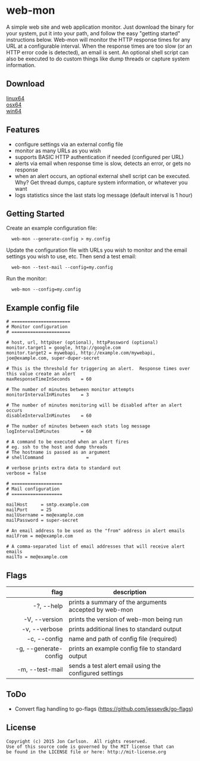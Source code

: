 # web-mon
A simple web site and web application monitor.  Just download the binary for your system, put it into your path, and follow the easy "getting started" instructions below.  Web-mon will monitor the HTTP response times for any URL at a configurable interval.  When the response times are too slow (or an HTTP error code is detected), an email is sent. An optional shell script can also be executed to do custom things like dump threads or capture system information.

## Download
[linux64](https://github.com/joncrlsn/web-mon/raw/master/bin-linux64/web-mon "Linux 64-bit")  
[osx64](https://github.com/joncrlsn/web-mon/raw/master/bin-osx64/web-mon "OSX 64-bit")  
[win64](https://github.com/joncrlsn/web-mon/raw/master/bin-win64/web-mon.exe "Windows 64-bit")

## Features
* configure settings via an external config file
* monitor as many URLs as you wish
* supports BASIC HTTP authentication if needed (configured per URL)
* alerts via email when response time is slow, detects an error, or gets no response
* when an alert occurs, an optional external shell script can be executed.  Why?  Get thread dumps, capture system information, or whatever you want
* logs statistics since the last stats log message (default interval is 1 hour)

## Getting Started
Create an example configuration file:

      web-mon --generate-config > my.config

Update the configuration file with URLs you wish to monitor and the email settings you wish to use, etc.  Then send a test email:

      web-mon --test-mail --config=my.config

Run the monitor:

      web-mon --config=my.config

## Example config file

    # ======================
    # Monitor configuration
    # ======================

    # host, url, httpUser (optional), httpPassword (optional)
    monitor.target1 = google, http://google.com
    monitor.target2 = mywebapi, http://example.com/mywebapi, joe@example.com, super-duper-secret

    # This is the threshold for triggering an alert.  Response times over this value create an alert
    maxResponseTimeInSeconds    = 60

    # The number of minutes between monitor attempts
    monitorIntervalInMinutes    = 3

    # The number of minutes monitoring will be disabled after an alert occurs
    disableIntervalInMinutes    = 60

    # The number of minutes between each stats log message
    logIntervalInMinutes        = 60

    # A command to be executed when an alert fires
    # eg. ssh to the host and dump threads
    # The hostname is passed as an argument
    # shellCommand                =

    # verbose prints extra data to standard out
    verbose = false

    # ===================
    # Mail configuration
    # ===================

    mailHost     = smtp.example.com
    mailPort     = 25
    mailUsername = me@example.com
    mailPassword = super-secret

    # An email address to be used as the "from" address in alert emails
    mailFrom = me@example.com

    # A comma-separated list of email addresses that will receive alert emails
    mailTo = me@example.com

## Flags

flag                    | description
----------------------: | -------------
  -?, --help            | prints a summary of the arguments accepted by web-mon
  -V, --version         | prints the version of web-mon being run
  -v, --verbose         | prints additional lines to standard output
  -c, --config          | name and path of config file (required)
  -g, --generate-config | prints an example config file to standard output
  -m, --test-mail       | sends a test alert email using the configured settings

## ToDo
* Convert flag handling to go-flags (https://github.com/jessevdk/go-flags)

## License
    Copyright (c) 2015 Jon Carlson.  All rights reserved.
    Use of this source code is governed by the MIT license that can 
    be found in the LICENSE file or here: http://mit-license.org

